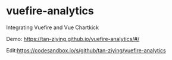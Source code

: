 # vuefire-analytics
Integrating Vuefire and Vue Chartkick

Demo: https://tan-ziying.github.io/vuefire-analytics/#/

Edit:https://codesandbox.io/s/github/tan-ziying/vuefire-analytics

